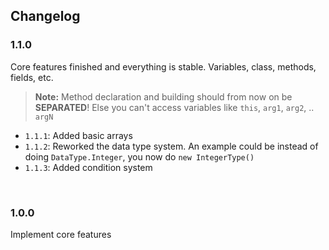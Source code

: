 ## Changelog
### 1.1.0
Core features finished and everything is stable. Variables, class, methods, fields, etc.
> **Note:** Method declaration and building should from now on be __SEPARATED__! Else you can't access variables like `this`, `arg1`, `arg2`, .. `argN`

- `1.1.1`: Added basic arrays
- `1.1.2`: Reworked the data type system. An example could be instead of doing `DataType.Integer`, you now do `new IntegerType()`
- `1.1.3`: Added condition system

<br>

### 1.0.0
Implement core features
